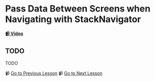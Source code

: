 # Pass Data Between Screens when Navigating with StackNavigator

**[📹 Video](https://egghead.io/lessons/react-native-pass-data-between-screens-when-navigating-with-stacknavigator)**

## TODO

TODO


📹 [Go to Previous Lesson](TODO)
📹 [Go to Next Lesson](TODO)
